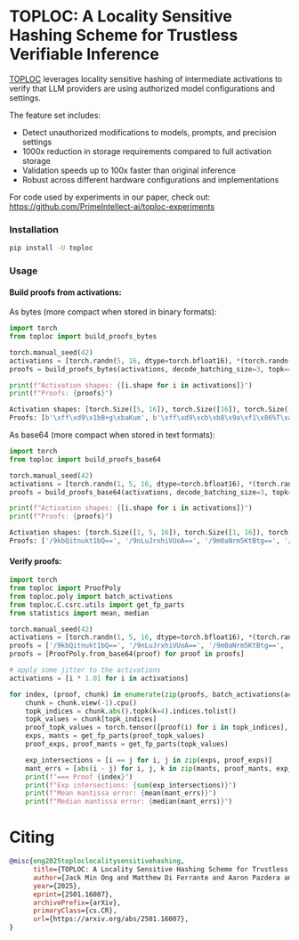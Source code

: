 # TOPLOC: A Locality Sensitive Hashing Scheme for Trustless Verifiable Inference

[TOPLOC](https://arxiv.org/abs/2501.16007) leverages locality sensitive hashing of intermediate activations to verify that LLM providers are using authorized model configurations and settings.

The feature set includes:
- Detect unauthorized modifications to models, prompts, and precision settings
- 1000x reduction in storage requirements compared to full activation storage
- Validation speeds up to 100x faster than original inference
- Robust across different hardware configurations and implementations

For code used by experiments in our paper, check out: https://github.com/PrimeIntellect-ai/toploc-experiments

### Installation

```bash
pip install -U toploc
```

### Usage

#### Build proofs from activations:
As bytes (more compact when stored in binary formats):
```python
import torch
from toploc import build_proofs_bytes

torch.manual_seed(42)
activations = [torch.randn(5, 16, dtype=torch.bfloat16), *(torch.randn(16, dtype=torch.bfloat16) for _ in range(10))]
proofs = build_proofs_bytes(activations, decode_batching_size=3, topk=4, skip_prefill=False)

print(f"Activation shapes: {[i.shape for i in activations]}")
print(f"Proofs: {proofs}")
```
```python
Activation shapes: [torch.Size([5, 16]), torch.Size([16]), torch.Size([16]), torch.Size([16]), torch.Size([16]), torch.Size([16]), torch.Size([16]), torch.Size([16]), torch.Size([16]), torch.Size([16]), torch.Size([16])]
Proofs: [b'\xff\xd9\x1bB+g\xbaKum', b'\xff\xd9\xcb\xb8\x9a\xf1\x86%T\xa0', b'\xff\xd9\xb4h\xda\xe6\xe4\xabA\xb6', b'\xff\xd9\x80d\xd6X0\xe2\xafs', b'\xff\xd9\xd2\x04d\xea\x91\x91\xf6\xd7']
```

As base64 (more compact when stored in text formats):
```python
import torch
from toploc import build_proofs_base64

torch.manual_seed(42)
activations = [torch.randn(1, 5, 16, dtype=torch.bfloat16), *(torch.randn(1, 16, dtype=torch.bfloat16) for _ in range(10))]
proofs = build_proofs_base64(activations, decode_batching_size=3, topk=4, skip_prefill=False)

print(f"Activation shapes: {[i.shape for i in activations]}")
print(f"Proofs: {proofs}")
```
```python
Activation shapes: [torch.Size([1, 5, 16]), torch.Size([1, 16]), torch.Size([1, 16]), torch.Size([1, 16]), torch.Size([1, 16]), torch.Size([1, 16]), torch.Size([1, 16]), torch.Size([1, 16]), torch.Size([1, 16]), torch.Size([1, 16]), torch.Size([1, 16])]
Proofs: ['/9kbQitnukt1bQ==', '/9nLuJrxhiVUoA==', '/9m0aNrm5KtBtg==', '/9mAZNZYMOKvcw==', '/9nSBGTqkZH21w==']
```

#### Verify proofs:
```python
import torch
from toploc import ProofPoly
from toploc.poly import batch_activations
from toploc.C.csrc.utils import get_fp_parts
from statistics import mean, median

torch.manual_seed(42)
activations = [torch.randn(1, 5, 16, dtype=torch.bfloat16), *(torch.randn(1, 16, dtype=torch.bfloat16) for _ in range(10))]
proofs = ['/9kbQitnukt1bQ==', '/9nLuJrxhiVUoA==', '/9m0aNrm5KtBtg==', '/9mAZNZYMOKvcw==', '/9nSBGTqkZH21w==']
proofs = [ProofPoly.from_base64(proof) for proof in proofs]

# apply some jitter to the activations
activations = [i * 1.01 for i in activations]

for index, (proof, chunk) in enumerate(zip(proofs, batch_activations(activations, decode_batching_size=3))):
    chunk = chunk.view(-1).cpu()
    topk_indices = chunk.abs().topk(k=4).indices.tolist()
    topk_values = chunk[topk_indices]
    proof_topk_values = torch.tensor([proof(i) for i in topk_indices], dtype=torch.uint16).view(dtype=torch.bfloat16)
    exps, mants = get_fp_parts(proof_topk_values)
    proof_exps, proof_mants = get_fp_parts(topk_values)

    exp_intersections = [i == j for i, j in zip(exps, proof_exps)]
    mant_errs = [abs(i - j) for i, j, k in zip(mants, proof_mants, exp_intersections) if k]
    print(f"=== Proof {index}")
    print(f"Exp intersections: {sum(exp_intersections)}")
    print(f"Mean mantissa error: {mean(mant_errs)}")
    print(f"Median mantissa error: {median(mant_errs)}")
```


# Citing

```bibtex
@misc{ong2025toploclocalitysensitivehashing,
      title={TOPLOC: A Locality Sensitive Hashing Scheme for Trustless Verifiable Inference}, 
      author={Jack Min Ong and Matthew Di Ferrante and Aaron Pazdera and Ryan Garner and Sami Jaghouar and Manveer Basra and Johannes Hagemann},
      year={2025},
      eprint={2501.16007},
      archivePrefix={arXiv},
      primaryClass={cs.CR},
      url={https://arxiv.org/abs/2501.16007}, 
}
```
